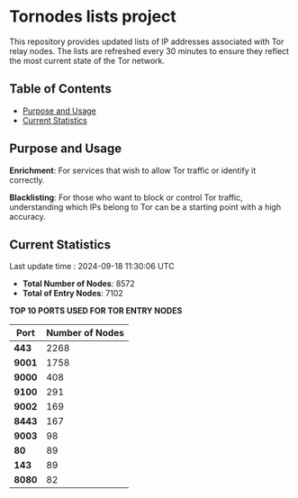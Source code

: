 # Tornodes lists project

This repository provides updated lists of IP addresses associated with Tor relay nodes. The lists are refreshed every 30 minutes to ensure they reflect the most current state of the Tor network.

## Table of Contents

- [Purpose and Usage](#purpose-and-usage)
- [Current Statistics](#current-statistics)


## Purpose and Usage

**Enrichment**: For services that wish to allow Tor traffic or identify it correctly.

**Blacklisting**: For those who want to block or control Tor traffic, understanding which IPs belong to Tor can be a starting point with a high accuracy.

## Current Statistics

Last update time : 2024-09-18 11:30:06 UTC

- **Total Number of Nodes**: 8572
- **Total of Entry Nodes**: 7102

**TOP 10 PORTS USED FOR TOR ENTRY NODES**

| **Port** | **Number of Nodes** |
|------|-----------------|
| **443**   | 2268  |
| **9001**   | 1758  |
| **9000**   | 408  |
| **9100**   | 291  |
| **9002**   | 169  |
| **8443**   | 167  |
| **9003**   | 98  |
| **80**   | 89  |
| **143**   | 89  |
| **8080**   | 82  |


